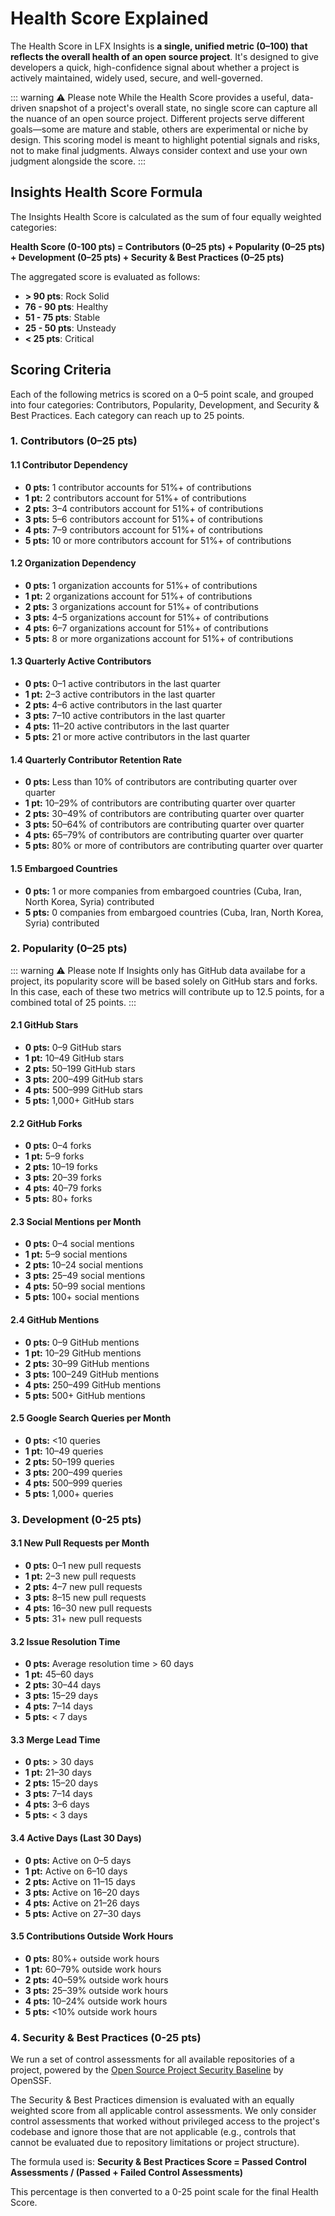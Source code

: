 # Health Score Explained

The Health Score in LFX Insights is **a single, unified metric (0–100) that reflects the overall health of an open source project**. It's designed to give developers a quick, high-confidence signal about whether a project is actively maintained, widely used, secure, and well-governed.

::: warning ⚠️ Please note
While the Health Score provides a useful, data-driven snapshot of a project's overall state, no single score can capture all the nuance of an open source project. Different projects serve different goals—some are mature and stable, others are experimental or niche by design. This scoring model is meant to highlight potential signals and risks, not to make final judgments. Always consider context and use your own judgment alongside the score.
:::

## Insights Health Score Formula

The Insights Health Score is calculated as the sum of four equally weighted categories:

**Health Score (0-100 pts) = Contributors (0–25 pts) + Popularity (0–25 pts) + Development (0–25 pts) + Security & Best Practices (0–25 pts)**

The aggregated score is evaluated as follows:

- **> 90 pts**: Rock Solid
- **76 - 90 pts**: Healthy
- **51 - 75 pts**: Stable
- **25 - 50 pts**: Unsteady
- **< 25 pts**: Critical

## Scoring Criteria

Each of the following metrics is scored on a 0–5 point scale, and grouped into four categories: Contributors, Popularity, Development, and Security & Best Practices. Each category can reach up to 25 points.

### 1. Contributors (0–25 pts)

#### 1.1 Contributor Dependency
- **0 pts:** 1 contributor accounts for 51%+ of contributions  
- **1 pt:** 2 contributors account for 51%+ of contributions  
- **2 pts:** 3–4 contributors account for 51%+ of contributions  
- **3 pts:** 5–6 contributors account for 51%+ of contributions  
- **4 pts:** 7–9 contributors account for 51%+ of contributions  
- **5 pts:** 10 or more contributors account for 51%+ of contributions  

#### 1.2 Organization Dependency
- **0 pts:** 1 organization accounts for 51%+ of contributions  
- **1 pt:** 2 organizations account for 51%+ of contributions  
- **2 pts:** 3 organizations account for 51%+ of contributions  
- **3 pts:** 4–5 organizations account for 51%+ of contributions  
- **4 pts:** 6–7 organizations account for 51%+ of contributions  
- **5 pts:** 8 or more organizations account for 51%+ of contributions  

#### 1.3 Quarterly Active Contributors
- **0 pts:** 0–1 active contributors in the last quarter  
- **1 pt:** 2–3 active contributors in the last quarter  
- **2 pts:** 4–6 active contributors in the last quarter  
- **3 pts:** 7–10 active contributors in the last quarter  
- **4 pts:** 11–20 active contributors in the last quarter  
- **5 pts:** 21 or more active contributors in the last quarter  

#### 1.4 Quarterly Contributor Retention Rate
- **0 pts:** Less than 10% of contributors are contributing quarter over quarter  
- **1 pt:** 10–29% of contributors are contributing quarter over quarter  
- **2 pts:** 30–49% of contributors are contributing quarter over quarter  
- **3 pts:** 50–64% of contributors are contributing quarter over quarter  
- **4 pts:** 65–79% of contributors are contributing quarter over quarter  
- **5 pts:** 80% or more of contributors are contributing quarter over quarter  

#### 1.5 Embargoed Countries
- **0 pts:** 1 or more companies from embargoed countries (Cuba, Iran, North Korea, Syria) contributed  
- **5 pts:** 0 companies from embargoed countries (Cuba, Iran, North Korea, Syria) contributed  

### 2. Popularity (0–25 pts)

::: warning ⚠️ Please note
If Insights only has GitHub data availabe for a project, its popularity score will be based solely on GitHub stars and forks. In this case, each of these two metrics will contribute up to 12.5 points, for a combined total of 25 points.
:::

#### 2.1 GitHub Stars
- **0 pts:** 0–9 GitHub stars  
- **1 pt:** 10–49 GitHub stars  
- **2 pts:** 50–199 GitHub stars  
- **3 pts:** 200–499 GitHub stars  
- **4 pts:** 500–999 GitHub stars  
- **5 pts:** 1,000+ GitHub stars  

#### 2.2 GitHub Forks
- **0 pts:** 0–4 forks  
- **1 pt:** 5–9 forks  
- **2 pts:** 10–19 forks  
- **3 pts:** 20–39 forks  
- **4 pts:** 40–79 forks  
- **5 pts:** 80+ forks  

#### 2.3 Social Mentions per Month
- **0 pts:** 0–4 social mentions  
- **1 pt:** 5–9 social mentions  
- **2 pts:** 10–24 social mentions  
- **3 pts:** 25–49 social mentions  
- **4 pts:** 50–99 social mentions  
- **5 pts:** 100+ social mentions  

#### 2.4 GitHub Mentions
- **0 pts:** 0–9 GitHub mentions  
- **1 pt:** 10–29 GitHub mentions  
- **2 pts:** 30–99 GitHub mentions  
- **3 pts:** 100–249 GitHub mentions  
- **4 pts:** 250–499 GitHub mentions  
- **5 pts:** 500+ GitHub mentions  

#### 2.5 Google Search Queries per Month
- **0 pts:** <10 queries  
- **1 pt:** 10–49 queries  
- **2 pts:** 50–199 queries  
- **3 pts:** 200–499 queries  
- **4 pts:** 500–999 queries  
- **5 pts:** 1,000+ queries  


### 3. Development (0-25 pts)

#### 3.1 New Pull Requests per Month
- **0 pts:** 0–1 new pull requests
- **1 pt:** 2–3 new pull requests
- **2 pts:** 4–7 new pull requests
- **3 pts:** 8–15 new pull requests
- **4 pts:** 16–30 new pull requests
- **5 pts:** 31+ new pull requests

#### 3.2 Issue Resolution Time
- **0 pts:** Average resolution time > 60 days
- **1 pt:** 45–60 days
- **2 pts:** 30–44 days
- **3 pts:** 15–29 days
- **4 pts:** 7–14 days
- **5 pts:** < 7 days

#### 3.3 Merge Lead Time
- **0 pts:** > 30 days
- **1 pt:** 21–30 days
- **2 pts:** 15–20 days
- **3 pts:** 7–14 days
- **4 pts:** 3–6 days
- **5 pts:** < 3 days

#### 3.4 Active Days (Last 30 Days)
- **0 pts:** Active on 0–5 days
- **1 pt:** Active on 6–10 days
- **2 pts:** Active on 11–15 days
- **3 pts:** Active on 16–20 days
- **4 pts:** Active on 21–26 days
- **5 pts:** Active on 27–30 days

#### 3.5 Contributions Outside Work Hours
- **0 pts:** 80%+ outside work hours
- **1 pt:** 60–79% outside work hours
- **2 pts:** 40–59% outside work hours
- **3 pts:** 25–39% outside work hours
- **4 pts:** 10–24% outside work hours
- **5 pts:** <10% outside work hours

### 4. Security & Best Practices (0-25 pts)

We run a set of control assessments for all available repositories of a project, powered by the [Open Source Project Security Baseline](https://baseline.openssf.org) by OpenSSF.

The Security & Best Practices dimension is evaluated with an equally weighted score from all applicable control assessments. We only consider control assessments that worked without privileged access to the project's codebase and ignore those that are not applicable (e.g., controls that cannot be evaluated due to repository limitations or project structure).

The formula used is:
**Security & Best Practices Score = Passed Control Assessments / (Passed + Failed Control Assessments)**

This percentage is then converted to a 0-25 point scale for the final Health Score.